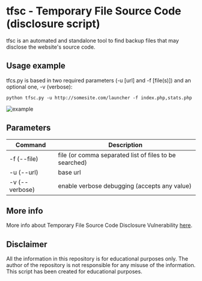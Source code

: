 # tfsc - Temporary File Source Code (disclosure script)
tfsc is an automated and standalone tool to find backup files that may disclose the website's source code.

## Usage example
tfcs.py is based in two required parameters (-u [url] and -f [file(s)]) and an optional one, -v (verbose):

```pyhton
python tfsc.py -u http://somesite.com/launcher -f index.php,stats.php
```

![example](https://xh4h.com/img/upload/tfsc3.png)

## Parameters
| Command                                                    | Description                                                             |
|------------------------------------------------------------|-------------------------------------------------------------------------|
| -f (--file)                                                | file (or comma separated list of files to be searched)                  |
| -u (--url)                                                 | base url                                                                |
| -v (--verbose)                                             | enable verbose debugging (accepts any value)                            |


## More info
More info about Temporary File Source Code Disclosure Vulnerability [here](https://www.rapid7.com/db/vulnerabilities/http-php-temporary-file-source-disclosure).

## Disclaimer
All the information in this repository is for educational purposes only. The author of the repository is not responsible for any misuse of the information. This script has been created for educational purposes.
